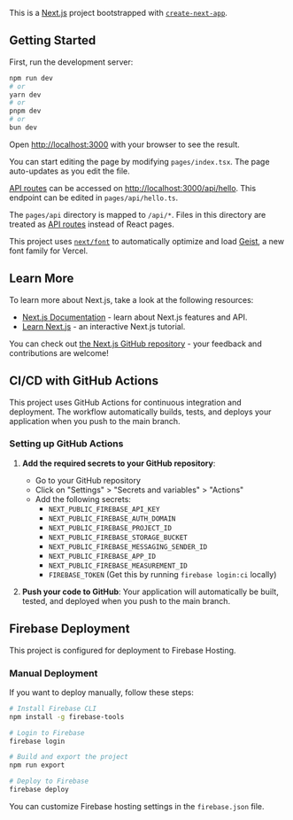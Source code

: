 This is a [Next.js](https://nextjs.org) project bootstrapped with [`create-next-app`](https://nextjs.org/docs/pages/api-reference/create-next-app).

## Getting Started

First, run the development server:

```bash
npm run dev
# or
yarn dev
# or
pnpm dev
# or
bun dev
```

Open [http://localhost:3000](http://localhost:3000) with your browser to see the result.

You can start editing the page by modifying `pages/index.tsx`. The page auto-updates as you edit the file.

[API routes](https://nextjs.org/docs/pages/building-your-application/routing/api-routes) can be accessed on [http://localhost:3000/api/hello](http://localhost:3000/api/hello). This endpoint can be edited in `pages/api/hello.ts`.

The `pages/api` directory is mapped to `/api/*`. Files in this directory are treated as [API routes](https://nextjs.org/docs/pages/building-your-application/routing/api-routes) instead of React pages.

This project uses [`next/font`](https://nextjs.org/docs/pages/building-your-application/optimizing/fonts) to automatically optimize and load [Geist](https://vercel.com/font), a new font family for Vercel.

## Learn More

To learn more about Next.js, take a look at the following resources:

- [Next.js Documentation](https://nextjs.org/docs) - learn about Next.js features and API.
- [Learn Next.js](https://nextjs.org/learn-pages-router) - an interactive Next.js tutorial.

You can check out [the Next.js GitHub repository](https://github.com/vercel/next.js) - your feedback and contributions are welcome!

## CI/CD with GitHub Actions

This project uses GitHub Actions for continuous integration and deployment. The workflow automatically builds, tests, and deploys your application when you push to the main branch.

### Setting up GitHub Actions

1. **Add the required secrets to your GitHub repository**:

   - Go to your GitHub repository
   - Click on "Settings" > "Secrets and variables" > "Actions"
   - Add the following secrets:
     - `NEXT_PUBLIC_FIREBASE_API_KEY`
     - `NEXT_PUBLIC_FIREBASE_AUTH_DOMAIN`
     - `NEXT_PUBLIC_FIREBASE_PROJECT_ID`
     - `NEXT_PUBLIC_FIREBASE_STORAGE_BUCKET`
     - `NEXT_PUBLIC_FIREBASE_MESSAGING_SENDER_ID`
     - `NEXT_PUBLIC_FIREBASE_APP_ID`
     - `NEXT_PUBLIC_FIREBASE_MEASUREMENT_ID`
     - `FIREBASE_TOKEN` (Get this by running `firebase login:ci` locally)

2. **Push your code to GitHub**:
   Your application will automatically be built, tested, and deployed when you push to the main branch.

## Firebase Deployment

This project is configured for deployment to Firebase Hosting. 

### Manual Deployment

If you want to deploy manually, follow these steps:

```bash
# Install Firebase CLI
npm install -g firebase-tools

# Login to Firebase
firebase login

# Build and export the project
npm run export

# Deploy to Firebase
firebase deploy
```

You can customize Firebase hosting settings in the `firebase.json` file.
